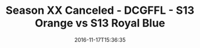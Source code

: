 ---
title: Season XX Canceled - DCGFFL - S13 Orange vs S13 Royal Blue
teams-score:
- team: _teams/s13-orange.md
  score: 35
- team: _teams/s13-royal-blue.md
  score: 25
mvp: J. Lucas (Orange), AJ Reust (Royal)
game-ball: J. Lee (Orange), M. Zgoda (Royal)
season: 13
week:
date: '2016-11-17T15:36:35'
pageid: season-13-playoffs-november-13-2016-4822-vs-4827
---